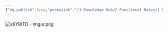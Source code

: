 ```yaml
---
{"dg-publish":true,"permalink":"/1 Knowledge Hub/2 Functional Notes/1 Career Notes/3 TSTPS Kaniha Technical Notes/B Schemes and Drawings made by me/Sootblowing scheme/","noteIcon":""}
---
```



![s6YBlTD - Imgur.png](/img/user/Obsidian%20Functional%20Stuff/z-All%20pdfs,%20Images%20&%20Small%20Excalidraws/s6YBlTD%20-%20Imgur.png)